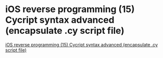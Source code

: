 # iOS reverse programming (15) Cycript syntax advanced (encapsulate .cy script file)
[iOS reverse programming (15) Cycript syntax advanced (encapsulate .cy script file)](https://aiwithcloud.com/2022/09/15/ios_reverse_programming_15_cycript_syntax_advanced_encapsulate_-cy_script_file/)